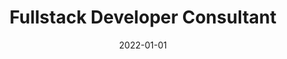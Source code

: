 ---
title: "Fullstack Developer Consultant"
company: "Smash!Bang!Pow!"
date: 2022-01-01
text: '...'
highlights: [
  'Planned out project together with designer and product owner.',
  'Implemented Adobe XD design as custom WordPress theme.',
  'Used d3.js to create WordPress dashboard exposing key metrics.',
  'Used cron jobs and webhooks to import data from Podio.',
  'Created custom WordPress plugin to manage and enrich Podio data.'
]
skills: ['WordPress', 'JavaScript', 'HTML', 'CSS', 'REST API', 'Adobe XD', 'd3.js']
website: 'https://sbp.dk'
image: './files/smashbangpow-logo.svg'
imageAlt: 'Smash!Bang!Pow! Logo'
---